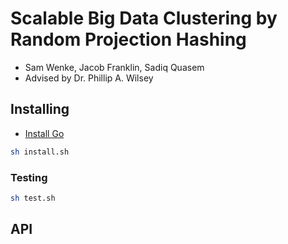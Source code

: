 # Scalable Big Data Clustering by Random Projection Hashing #
+ Sam Wenke, Jacob Franklin, Sadiq Quasem
+ Advised by Dr. Phillip A. Wilsey

## Installing ##
+ [Install Go](https://golang.org/doc/install?download=go1.5.1.windows-amd64.msi#uninstall)

```bash
sh install.sh
```

### Testing ###
```bash
sh test.sh
```

## API ##
